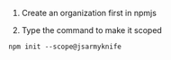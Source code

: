 1. Create an organization first in npmjs

2. Type the command to make it scoped

```
npm init --scope@jsarmyknife
```
